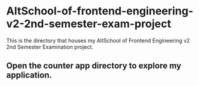 # AltSchool-of-frontend-engineering-v2-2nd-semester-exam-project

 This is the directory that houses my AltSchool of Frontend Engineering v2 2nd Semester Examination project.
 
 Open the counter app directory to explore my application.
 ---